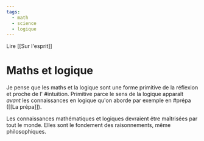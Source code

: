 ```yaml
---
tags:
  - math
  - science
  - logique
---
```

Lire [[Sur l'esprit]]
# Maths et logique

Je pense que les maths et la logique sont une forme primitive de la réflexion et proche de l' #intuition. Primitive parce le sens de la logique apparaît *avant* les connaissances en logique qu'on aborde par exemple en #prépa ([[La prépa]]). 

Les connaissances mathématiques et logiques devraient être maîtrisées par tout le monde. Elles sont le fondement des raisonnements, même philosophiques.


